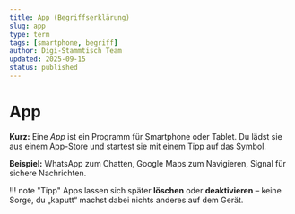 ```yaml
---
title: App (Begriffserklärung)
slug: app
type: term
tags: [smartphone, begriff]
author: Digi-Stammtisch Team
updated: 2025-09-15
status: published
---
```


# App

**Kurz:** Eine *App* ist ein Programm für Smartphone oder Tablet. Du lädst sie aus einem App-Store und startest sie mit einem Tipp auf das Symbol.

**Beispiel:** WhatsApp zum Chatten, Google Maps zum Navigieren, Signal für sichere Nachrichten.

!!! note "Tipp"
    Apps lassen sich später **löschen** oder **deaktivieren** – keine Sorge, du „kaputt“ machst dabei nichts anderes auf dem Gerät.
